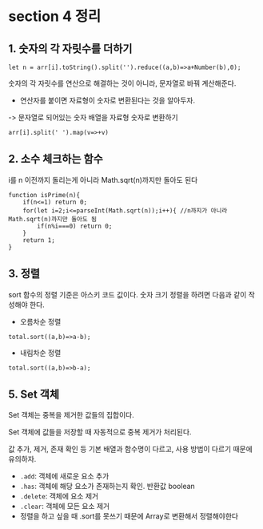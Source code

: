 # section 4 정리

## 1. 숫자의 각 자릿수를 더하기

```JS
let n = arr[i].toString().split('').reduce((a,b)=>a+Number(b),0);
```
숫자의 각 자릿수를 연산으로 해결하는 것이 아니라, 문자열로 바꿔 계산해준다.

+ 연산자를 붙이면 자료형이 숫자로 변환된다는 것을 알아두자.

-> 문자열로 되어있는 숫자 배열을 자료형 숫자로 변환하기
```JS
arr[i].split(' ').map(v=>+v)
```

## 2. 소수 체크하는 함수

i를 n 이전까지 돌리는게 아니라 Math.sqrt(n)까지만 돌아도 된다
```JS
function isPrime(n){
    if(n<=1) return 0;
    for(let i=2;i<=parseInt(Math.sqrt(n));i++){ //n까지가 아니라 Math.sqrt(n)까지만 돌아도 됨
        if(n%i===0) return 0;
    }
    return 1;
}
```

## 3. 정렬

sort 함수의 정렬 기준은 아스키 코드 값이다. 숫자 크기 정렬을 하려면 다음과 같이 작성해야 한다.

- 오름차순 정렬
```JS
total.sort((a,b)=>a-b);
```

- 내림차순 정렬
```JS
total.sort((a,b)=>b-a);
```

## 5. Set 객체

Set 객체는 중복을 제거한 값들의 집합이다.

Set 객체에 값들을 저장할 때 자동적으로 중복 제거가 처리된다.

값 추가, 제거, 존재 확인 등 기본 배열과 함수명이 다르고, 사용 방법이 다르기 때문에 유의하자.

- `.add`: 객체에 새로운 요소 추가
- `.has`: 객체에 해당 요소가 존재하는지 확인. 반환값 boolean
- `.delete`: 객체에 요소 제거
- `.clear`: 객체에 모든 요소 제거
- 정렬을 하고 싶을 때 .sort를 못쓰기 때문에 Array로 변환해서 정렬해야한다
